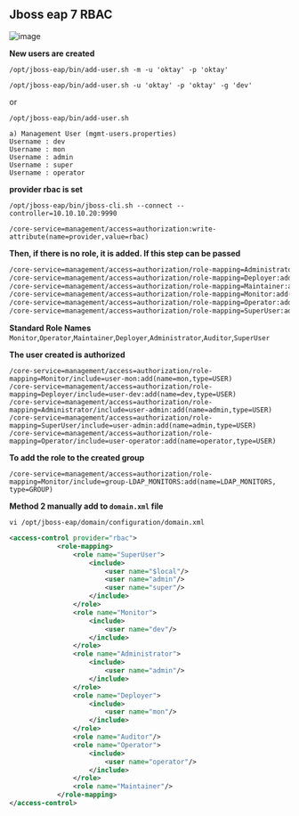 ## Jboss eap 7 RBAC

![image](https://user-images.githubusercontent.com/3519706/81079915-d97b6e00-8ef8-11ea-9a83-f6045fa53719.png)

**New users are created**
```
/opt/jboss-eap/bin/add-user.sh -m -u 'oktay' -p 'oktay'
```
```
/opt/jboss-eap/bin/add-user.sh -u 'oktay' -p 'oktay' -g 'dev'
```
or
```
/opt/jboss-eap/bin/add-user.sh 
```
```
a) Management User (mgmt-users.properties)
Username : dev
Username : mon
Username : admin 
Username : super
Username : operator
```

**provider rbac is set**
```
/opt/jboss-eap/bin/jboss-cli.sh --connect --controller=10.10.10.20:9990
```
```
/core-service=management/access=authorization:write-attribute(name=provider,value=rbac)
```
**Then, if there is no role, it is added. If this step can be passed**
```sh
/core-service=management/access=authorization/role-mapping=Administrator:add()
/core-service=management/access=authorization/role-mapping=Deployer:add()
/core-service=management/access=authorization/role-mapping=Maintainer:add()
/core-service=management/access=authorization/role-mapping=Monitor:add()
/core-service=management/access=authorization/role-mapping=Operator:add()
/core-service=management/access=authorization/role-mapping=SuperUser:add()
```
**Standard Role Names** `Monitor`,`Operator`,`Maintainer`,`Deployer`,`Administrator`,`Auditor`,`SuperUser`

**The user created is authorized**
```
/core-service=management/access=authorization/role-mapping=Monitor/include=user-mon:add(name=mon,type=USER)
/core-service=management/access=authorization/role-mapping=Deployer/include=user-dev:add(name=dev,type=USER)
/core-service=management/access=authorization/role-mapping=Administrator/include=user-admin:add(name=admin,type=USER)
/core-service=management/access=authorization/role-mapping=SuperUser/include=user-admin:add(name=admin,type=USER)
/core-service=management/access=authorization/role-mapping=Operator/include=user-operator:add(name=operator,type=USER)
```
**To add the role to the created group**
```
/core-service=management/access=authorization/role-mapping=Monitor/include=group-LDAP_MONITORS:add(name=LDAP_MONITORS, type=GROUP)
```
**Method 2 manually add to `domain.xml` file**
```
vi /opt/jboss-eap/domain/configuration/domain.xml
```
```xml
<access-control provider="rbac">
            <role-mapping>
                <role name="SuperUser">
                    <include>
                        <user name="$local"/>
                        <user name="admin"/>
                        <user name="super"/>
                    </include>
                </role>
                <role name="Monitor">
                    <include>
                        <user name="dev"/>
                    </include>
                </role>
                <role name="Administrator">
                    <include>
                        <user name="admin"/>
                    </include>
                </role>
                <role name="Deployer">
                    <include>
                        <user name="mon"/>
                    </include>
                </role>
                <role name="Auditor"/>
                <role name="Operator">
                    <include>
                        <user name="operator"/>
                    </include>
                </role>
                <role name="Maintainer"/>
            </role-mapping>
</access-control>
```
